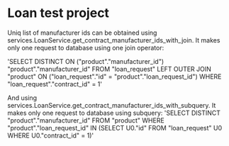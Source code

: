 # Loan test project
Uniq list of manufacturer ids can be obtained using services.LoanService.get_contract_manufacturer_ids_with_join.
It makes only one request to database using one join operator:

'SELECT DISTINCT ON ("product"."manufacturer_id") "product"."manufacturer_id" FROM "loan_request" 
LEFT OUTER JOIN "product" ON ("loan_request"."id" = "product"."loan_request_id") WHERE "loan_request"."contract_id" = 1'

And using services.LoanService.get_contract_manufacturer_ids_with_subquery.
It makes only one request to database using subquery:
'SELECT DISTINCT "product"."manufacturer_id" FROM "product" 
WHERE "product"."loan_request_id" IN (SELECT U0."id" FROM "loan_request" U0 WHERE U0."contract_id" = 1)'
